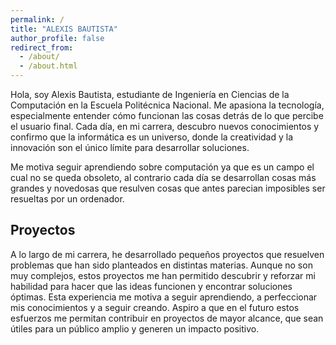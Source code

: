 ```yaml
---
permalink: /
title: "ALEXIS BAUTISTA"
author_profile: false
redirect_from:
  - /about/
  - /about.html
---
```


Hola, soy Alexis Bautista, estudiante de Ingeniería en Ciencias de la Computación en la Escuela Politécnica Nacional. Me apasiona la tecnología, especialmente entender cómo funcionan las cosas detrás de lo que percibe el usuario final. Cada día, en mi carrera, descubro nuevos conocimientos y confirmo que la informática es un universo, donde la creatividad y la innovación son el único límite para desarrollar soluciones.

Me motiva seguir aprendiendo sobre computación ya que es un campo el cual no se queda obsoleto, al contrario cada día se desarrollan cosas más grandes y novedosas que resulven cosas que antes parecian imposibles ser resueltas por un ordenador.

## Proyectos

A lo largo de mi carrera, he desarrollado pequeños proyectos que resuelven problemas que han sido planteados en distintas materias. Aunque no son muy complejos, estos proyectos me han permitido descubrir y reforzar mi habilidad para hacer que las ideas funcionen y encontrar soluciones óptimas. Esta experiencia me motiva a seguir aprendiendo, a perfeccionar mis conocimientos y a seguir creando. Aspiro a que en el futuro estos esfuerzos me permitan contribuir en proyectos de mayor alcance, que sean útiles para un público amplio y generen un impacto positivo.
